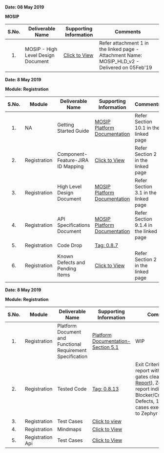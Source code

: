 **Date: 08 May 2019** 

**MOSIP**

|**S.No.**| **Deliverable Name**| **Supporting Information**|**Comments**|
|:------:|-----|---|---|
|1.|MOSIP - High Level Design Document|[Click to View](Deliverables---Attachments)|Refer attachment 1 in the linked page - Attachment Name: MOSIP_HLD_v2 - Delivered on 05Feb'19|


**Date: 8 May 2019**

**Module: Registration**

|**S.No.**|**Module**|**Deliverable Name**| **Supporting Information**|**Comments**|
|:------:|-----|---|---|---|
|1.|NA|Getting Started Guide|[MOSIP Platform Documentation](Platform-Documentation)|Refer Section 10.1 in the linked page|
|2.|Registration|Component-Feature-JIRA ID Mapping|[Click to View](Component-x-Feature-x-JIRA-ID-Mapping)|Refer Section 2 in the linked page|
|3.|Registration|High Level Design Document|[MOSIP Platform Documentation](Platform-Documentation)|Refer Section 3.1 in the linked page|
|4.|Registration|API Specifications Document|[MOSIP Platform Documentation](Platform-Documentation)|Refer Section 9.1.4 in the linked page|
|5.|Registration|Code Drop|[Tag: 0.8.7](/mosip/mosip/releases/tag/0.8.7)||
|6.|Registration|Known Defects and Pending Items|[Click to View](Deliverables---Attachments)|Refer Section 2 in the linked page|

**Date: 8 May 2019**

**Module: Registration**

|**S.No.**|**Module**|**Deliverable Name**| **Supporting Information**|**Comments**|
|:------:|-----|---|---|---|
|1.|Registration|Platform Document and Functional Requirement Specification|[Platform Documentation-Section 5.1](Platform-Documentation)|WIP|
|2.|Registration|Tested Code|[Tag: 0.8.13](/mosip/mosip/releases/tag/0.8.13)|Exit Criteria: Sonar report with all quality gates cleared ([Sonar Report](//104.215.158.154:9000/dashboard?id=io.mosip.preregistration%3Apre-registration-parent)), Zephyr report indicating: No Blocker/Critical/Major Defects, 100% test cases executed (link to Zephyr report)|
|3.|Registration|Test Cases|[Click to view](//mosipid.atlassian.net/projects/MOS?version.id=10016&cycle.id=3ecb8208-a6f8-4ce0-9c07-1b87e1842e97&selectedItem=com.thed.zephyr.je__project-centric-view-tests-page&testsTab=test-cycles-tab)||
|4.|Registration|Mindmaps|[Click to View](/mosip/mosip/tree/master/docs/testing/Registration/Mindmaps)||
|5.|Registration Api|Test Cases|[Click to View](/mosip/mosip/tree/master/docs/testing/Registration/Mindmaps)|